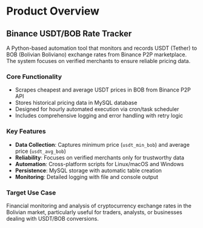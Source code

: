 # Product Overview

## Binance USDT/BOB Rate Tracker

A Python-based automation tool that monitors and records USDT (Tether) to BOB (Bolivian Boliviano) exchange rates from Binance P2P marketplace. The system focuses on verified merchants to ensure reliable pricing data.

### Core Functionality
- Scrapes cheapest and average USDT prices in BOB from Binance P2P API
- Stores historical pricing data in MySQL database
- Designed for hourly automated execution via cron/task scheduler
- Includes comprehensive logging and error handling with retry logic

### Key Features
- **Data Collection**: Captures minimum price (`usdt_min_bob`) and average price (`usdt_avg_bob`)
- **Reliability**: Focuses on verified merchants only for trustworthy data
- **Automation**: Cross-platform scripts for Linux/macOS and Windows
- **Persistence**: MySQL storage with automatic table creation
- **Monitoring**: Detailed logging with file and console output

### Target Use Case
Financial monitoring and analysis of cryptocurrency exchange rates in the Bolivian market, particularly useful for traders, analysts, or businesses dealing with USDT/BOB conversions.